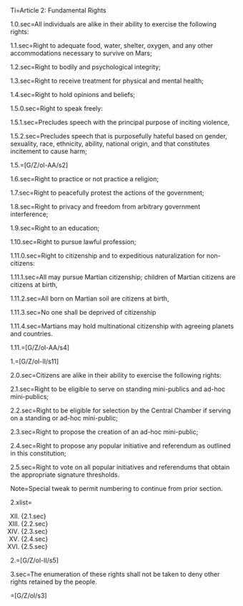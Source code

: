Ti=Article 2: Fundamental Rights

1.0.sec=All individuals are alike in their ability to exercise the following rights:

1.1.sec=Right to adequate food, water, shelter, oxygen, and any other accommodations necessary to
survive on Mars;

1.2.sec=Right to bodily and psychological integrity;

1.3.sec=Right to receive treatment for physical and mental health;

1.4.sec=Right to hold opinions and beliefs;

1.5.0.sec=Right to speak freely:

1.5.1.sec=Precludes speech with the principal purpose of inciting violence,

1.5.2.sec=Precludes speech that is purposefully hateful based on gender, sexuality, race, ethnicity,
ability, national origin, and that constitutes incitement to cause harm;

1.5.=[G/Z/ol-AA/s2]

1.6.sec=Right to practice or not practice a religion;

1.7.sec=Right to peacefully protest the actions of the government;

1.8.sec=Right to privacy and freedom from arbitrary government interference;

1.9.sec=Right to an education;

1.10.sec=Right to pursue lawful profession;

1.11.0.sec=Right to citizenship and to expeditious naturalization for non-citizens:

1.11.1.sec=All may pursue Martian citizenship; children of Martian citizens are citizens at birth,

1.11.2.sec=All born on Martian soil are citizens at birth,

1.11.3.sec=No one shall be deprived of citizenship

1.11.4.sec=Martians may hold multinational citizenship with agreeing planets and countries.

1.11.=[G/Z/ol-AA/s4]

1.=[G/Z/ol-II/s11]

2.0.sec=Citizens are alike in their ability to exercise the following rights:

2.1.sec=Right to be eligible to serve on standing mini-publics and ad-hoc mini-publics;

2.2.sec=Right to be eligible for selection by the Central Chamber if serving on a standing or ad-hoc
mini-public;

2.3.sec=Right to propose the creation of an ad-hoc mini-public;

2.4.sec=Right to propose any popular initiative and referendum as outlined in this constitution;

2.5.sec=Right to vote on all popular initiatives and referendums that obtain the appropriate signature
thresholds.

Note=Special tweak to permit numbering to continue from prior section. 

2.xlist=<ol type="I" start="12"><li>{2.1.sec}<li>{2.2.sec}<li>{2.3.sec}<li>{2.4.sec}<li>{2.5.sec}</ol>

2.=[G/Z/ol-II/s5]

3.sec=The enumeration of these rights shall not be taken to deny other rights retained by the people.

=[G/Z/ol/s3]
